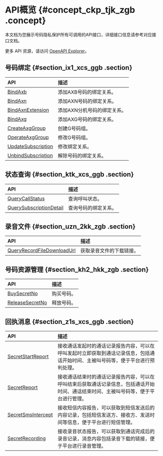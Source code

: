 # API概览 {#concept_ckp_tjk_zgb .concept}

本文档为您展示号码隐私保护所有可调用的API接口，详细接口信息请参考对应接口文档。

更多 API 资源，请访问 [OpenAPI Explorer](https://api.aliyun.com/)。

## 号码绑定 {#section_ix1_xcs_ggb .section}

|API|描述|
|:--|:-|
|[BindAxb](cn.zh-CN/API参考/号码绑定/BindAxb.md)|添加AXB号码的绑定关系。|
|[BindAxn](cn.zh-CN/API参考/号码绑定/BindAxn.md)|添加AXN号码的绑定关系。|
|[BindAxnExtension](cn.zh-CN/API参考/号码绑定/BindAxnExtension.md)|添加AXN分机号码的绑定关系。|
|[BindAxg](cn.zh-CN/API参考/号码绑定/BindAxg.md)|添加AXG号码的绑定关系。|
|[CreateAxgGroup](cn.zh-CN/API参考/号码绑定/CreateAxgGroup.md)|创建G号码组。|
|[OperateAxgGroup](cn.zh-CN/API参考/号码绑定/OperateAxgGroup.md)|修改G号码组。|
|[UpdateSubscription](cn.zh-CN/API参考/号码绑定/UpdateSubscription.md)|修改绑定关系。|
|[UnbindSubscription](cn.zh-CN/API参考/号码绑定/UnbindSubscription.md)|解除号码的绑定关系。|

## 状态查询 {#section_ktk_xcs_ggb .section}

|API|描述|
|:--|:-|
|[QueryCallStatus](cn.zh-CN/API参考/状态查询/QueryCallStatus.md)|查询呼叫状态。|
|[QuerySubscriptionDetail](cn.zh-CN/API参考/状态查询/QuerySubscriptionDetail.md)|查询号码的绑定关系。|

## 录音文件 {#section_uzn_2kk_zgb .section}

|API|描述|
|:--|:-|
|[QueryRecordFileDownloadUrl](cn.zh-CN/API参考/录音文件/QueryRecordFileDownloadUrl.md)|获取录音文件的下载链接。|

## 号码资源管理 {#section_kh2_hkk_zgb .section}

|API|描述|
|:--|:-|
|[BuySecretNo](cn.zh-CN/API参考/号码资源管理/BuySecretNo.md)|购买号码。|
|[ReleaseSecretNo](cn.zh-CN/API参考/号码资源管理/ReleaseSecretNo.md)|释放号码。|

## 回执消息 {#section_z1s_xcs_ggb .section}

|API|描述|
|:--|:-|
|[SecretStartReport](cn.zh-CN/API参考/消息回执/SecretStartReport.md)|接收通话发起时的通话记录报告内容，可以在呼叫发起时立即获取到通话记录信息，包括通话开始时间、主被叫号码等，便于平台进行预判处理。|
|[SecretReport](cn.zh-CN/API参考/消息回执/SecretReport.md)|接收通话结束时的通话记录报告内容，可以在呼叫结束后获取通话记录信息，包括通话开始时间、通话结束时间、主被叫号码等，便于平台进行管理。|
|[SecretSmsIntercept](cn.zh-CN/API参考/消息回执/SecretSmsIntercept.md)|接收短信内容报告，可以获取到短信发送后的内容记录，包括短信发送方、接收方、发送时间等信息，便于平台进行短信管理。|
|[SecretRecording](cn.zh-CN/API参考/消息回执/SecretRecording.md)|接收录音状态报告，可以获取到通话完成后的录音记录，消息内容包括录音下载的链接，便于平台进行录音管理。|

